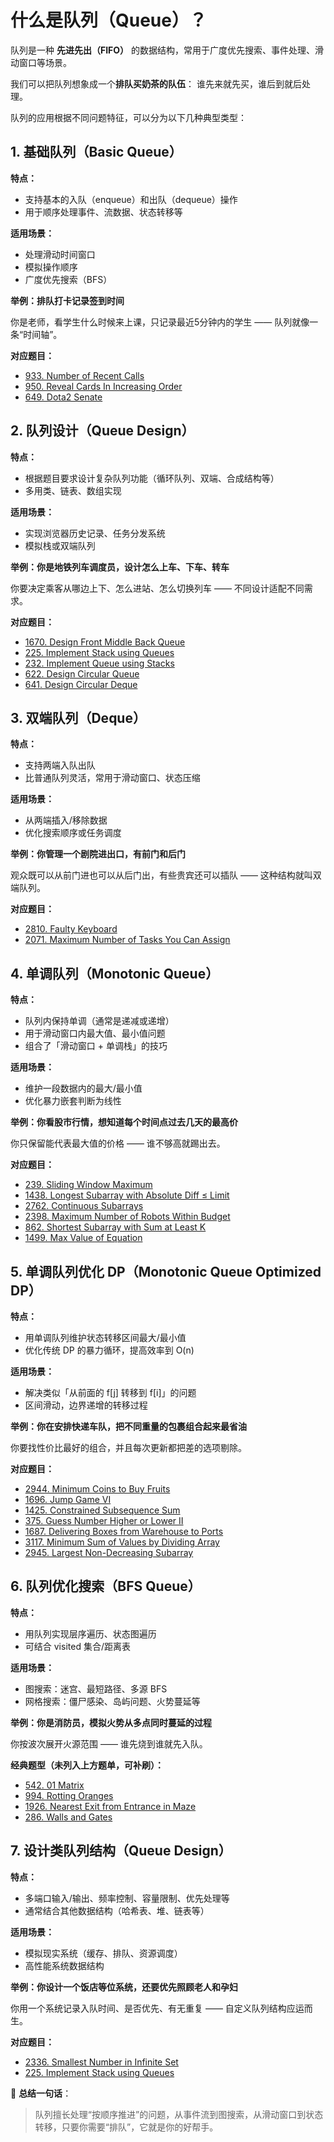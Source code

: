 # 什么是队列（Queue）？

队列是一种 **先进先出（FIFO）** 的数据结构，常用于广度优先搜索、事件处理、滑动窗口等场景。

我们可以把队列想象成一个**排队买奶茶的队伍**：
谁先来就先买，谁后到就后处理。

队列的应用根据不同问题特征，可以分为以下几种典型类型：

## 1. 基础队列（Basic Queue）

**特点：**

* 支持基本的入队（enqueue）和出队（dequeue）操作
* 用于顺序处理事件、流数据、状态转移等

**适用场景：**

* 处理滑动时间窗口
* 模拟操作顺序
* 广度优先搜索（BFS）

**举例：排队打卡记录签到时间**

你是老师，看学生什么时候来上课，只记录最近5分钟内的学生 —— 队列就像一条“时间轴”。

**对应题目：**

* [933. Number of Recent Calls](https://leetcode.com/problems/number-of-recent-calls/)
* [950. Reveal Cards In Increasing Order](https://leetcode.com/problems/reveal-cards-in-increasing-order/)
* [649. Dota2 Senate](https://leetcode.com/problems/dota2-senate/)

## 2. 队列设计（Queue Design）

**特点：**

* 根据题目要求设计复杂队列功能（循环队列、双端、合成结构等）
* 多用类、链表、数组实现

**适用场景：**

* 实现浏览器历史记录、任务分发系统
* 模拟栈或双端队列

**举例：你是地铁列车调度员，设计怎么上车、下车、转车**

你要决定乘客从哪边上下、怎么进站、怎么切换列车 —— 不同设计适配不同需求。

**对应题目：**

* [1670. Design Front Middle Back Queue](https://leetcode.com/problems/design-front-middle-back-queue/)
* [225. Implement Stack using Queues](https://leetcode.com/problems/implement-stack-using-queues/)
* [232. Implement Queue using Stacks](https://leetcode.com/problems/implement-queue-using-stacks/)
* [622. Design Circular Queue](https://leetcode.com/problems/design-circular-queue/)
* [641. Design Circular Deque](https://leetcode.com/problems/design-circular-deque/)

## 3. 双端队列（Deque）

**特点：**

* 支持两端入队出队
* 比普通队列灵活，常用于滑动窗口、状态压缩

**适用场景：**

* 从两端插入/移除数据
* 优化搜索顺序或任务调度

**举例：你管理一个剧院进出口，有前门和后门**

观众既可以从前门进也可以从后门出，有些贵宾还可以插队 —— 这种结构就叫双端队列。

**对应题目：**

* [2810. Faulty Keyboard](https://leetcode.com/problems/faulty-keyboard/)
* [2071. Maximum Number of Tasks You Can Assign](https://leetcode.com/problems/maximum-number-of-tasks-you-can-assign/)

## 4. 单调队列（Monotonic Queue）

**特点：**

* 队列内保持单调（通常是递减或递增）
* 用于滑动窗口内最大值、最小值问题
* 组合了「滑动窗口 + 单调栈」的技巧

**适用场景：**

* 维护一段数据内的最大/最小值
* 优化暴力嵌套判断为线性

**举例：你看股市行情，想知道每个时间点过去几天的最高价**

你只保留能代表最大值的价格 —— 谁不够高就踢出去。

**对应题目：**

* [239. Sliding Window Maximum](https://leetcode.com/problems/sliding-window-maximum/)
* [1438. Longest Subarray with Absolute Diff ≤ Limit](https://leetcode.com/problems/longest-continuous-subarray-with-absolute-diff-less-than-or-equal-to-limit/)
* [2762. Continuous Subarrays](https://leetcode.com/problems/continuous-subarrays/)
* [2398. Maximum Number of Robots Within Budget](https://leetcode.com/problems/maximum-number-of-robots-within-budget/)
* [862. Shortest Subarray with Sum at Least K](https://leetcode.com/problems/shortest-subarray-with-sum-at-least-k/)
* [1499. Max Value of Equation](https://leetcode.com/problems/max-value-of-equation/)

## 5. 单调队列优化 DP（Monotonic Queue Optimized DP）

**特点：**

* 用单调队列维护状态转移区间最大/最小值
* 优化传统 DP 的暴力循环，提高效率到 O(n)

**适用场景：**

* 解决类似「从前面的 f\[j] 转移到 f\[i]」的问题
* 区间滑动，边界递增的转移过程

**举例：你在安排快递车队，把不同重量的包裹组合起来最省油**

你要找性价比最好的组合，并且每次更新都把差的选项剔除。

**对应题目：**

* [2944. Minimum Coins to Buy Fruits](https://leetcode.com/problems/minimum-coins-to-buy-fruits/)
* [1696. Jump Game VI](https://leetcode.com/problems/jump-game-vi/)
* [1425. Constrained Subsequence Sum](https://leetcode.com/problems/constrained-subsequence-sum/)
* [375. Guess Number Higher or Lower II](https://leetcode.com/problems/guess-number-higher-or-lower-ii/)
* [1687. Delivering Boxes from Warehouse to Ports](https://leetcode.com/problems/delivering-boxes-from-warehouse-to-ports/)
* [3117. Minimum Sum of Values by Dividing Array](https://leetcode.com/problems/minimum-sum-of-values-by-dividing-array/)
* [2945. Largest Non-Decreasing Subarray](https://leetcode.com/problems/find-the-maximum-length-of-a-good-subsequence-i/)

## 6. 队列优化搜索（BFS Queue）

**特点：**

* 用队列实现层序遍历、状态图遍历
* 可结合 visited 集合/距离表

**适用场景：**

* 图搜索：迷宫、最短路径、多源 BFS
* 网格搜索：僵尸感染、岛屿问题、火势蔓延等

**举例：你是消防员，模拟火势从多点同时蔓延的过程**

你按波次展开火源范围 —— 谁先烧到谁就先入队。

**经典题型（未列入上方题单，可补刷）：**

* [542. 01 Matrix](https://leetcode.com/problems/01-matrix/)
* [994. Rotting Oranges](https://leetcode.com/problems/rotting-oranges/)
* [1926. Nearest Exit from Entrance in Maze](https://leetcode.com/problems/nearest-exit-from-entrance-in-maze/)
* [286. Walls and Gates](https://www.lintcode.com/problem/663/)

## 7. 设计类队列结构（Queue Design）

**特点：**

* 多端口输入/输出、频率控制、容量限制、优先处理等
* 通常结合其他数据结构（哈希表、堆、链表等）

**适用场景：**

* 模拟现实系统（缓存、排队、资源调度）
* 高性能系统数据结构

**举例：你设计一个饭店等位系统，还要优先照顾老人和孕妇**

你用一个系统记录入队时间、是否优先、有无重复 —— 自定义队列结构应运而生。

**对应题目：**

* [2336. Smallest Number in Infinite Set](https://leetcode.com/problems/smallest-number-in-infinite-set/)
* [225. Implement Stack using Queues](https://leetcode.com/problems/implement-stack-using-queues/)

📌 **总结一句话**：

> 队列擅长处理“按顺序推进”的问题，从事件流到图搜索，从滑动窗口到状态转移，只要你需要“排队”，它就是你的好帮手。
